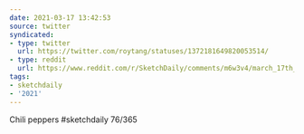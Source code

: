 ```yaml
---
date: 2021-03-17 13:42:53
source: twitter
syndicated:
- type: twitter
  url: https://twitter.com/roytang/statuses/1372181649820053514/
- type: reddit
  url: https://www.reddit.com/r/SketchDaily/comments/m6w3v4/march_17th_volcán_de_fuego_guatemala/gr8j10t/
tags:
- sketchdaily
- '2021'
---
```


Chili peppers #sketchdaily 76/365